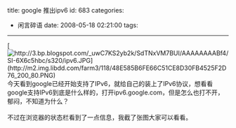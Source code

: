 title: google 推出ipv6
id: 683
categories:
  - 闲言碎语
date: 2008-05-18 02:21:00
tags:
---

[](http://3.bp.blogspot.com/_uwC7KS2yb2k/SdTNxVM7BUI/AAAAAAAABf4/SI-6X6c5hbc/s1600-h/ipv6.JPG)[![http://3.bp.blogspot.com/_uwC7KS2yb2k/SdTNxVM7BUI/AAAAAAAABf4/SI-6X6c5hbc/s320/ipv6.JPG](http://m2.img.libdd.com/farm3/118/48E585B6FE66C51CE8D30FB4525F2D76_200_80.PNG)</img>](http://3.bp.blogspot.com/_uwC7KS2yb2k/SdTNxVM7BUI/AAAAAAAABf4/SI-6X6c5hbc/s320/ipv6.JPG)
</br>今天看到google已经开始支持了IPv6，就给自己的装上了IPv6协议，想看看google支持IPv6到底是什么样的，打开ipv6.google.com，但是怎么也打不开，郁闷，不知道为什么？
</br>
</br>不过在浏览器的状态栏看到了一点信息，我截了张图大家可以看看。
</br>[](http://www.joypen.cn/wp-content/uploads/2008/05/ipv6.jpg)